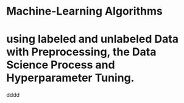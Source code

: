 # Machine-Learning Algorithms
# using labeled and unlabeled Data with Preprocessing, the Data Science Process and Hyperparameter Tuning.
dddd
